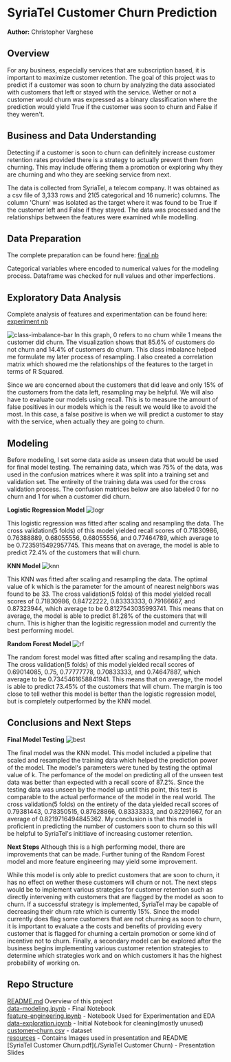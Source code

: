 # SyriaTel Customer Churn Prediction
**Author:** Christopher Varghese

## Overview
For any business, especially services that are subscription based, it is important to maximize customer retention. The goal of this project was to predict if a customer was soon to churn by analyzing the data associated with customers that left or stayed with the service. Wether or not a customer would churn was expressed as a binary classification where the prediction would yield True if the customer was soon to churn and False if they weren't.

## Business and Data Understanding
Detecting if a customer is soon to churn can definitely increase customer retention rates provided there is a strategy to actually prevent them from churning. This may include offering them a promotion or exploring why they are churning and who they are seeking service from next.

The data is collected from SyriaTel, a telecom company. It was obtained as a csv file of 3,333 rows and 21(5 categorical and 16 numeric) columns. The column 'Churn' was isolated as the target where it was found to be True if the customer left and False if they stayed. The data was processed and the relationships between the features were examined while modelling.

## Data Preparation
The complete preparation can be found here: [final nb](./data-modeling.ipynb)

Categorical variables where encoded to numerical values for the modeling process. Dataframe was checked for null values and other imperfections.

## Exploratory Data Analysis
Complete analysis of features and experimentation can be found here: [experiment nb](./feature-engineering.ipynb)

![class-imbalance-bar](resources/class-imbalance.PNG)
In this graph, 0 refers to no churn while 1 means the customer did churn. The visualization shows that 85.6% of customers do not churn and 14.4% of customers do churn. This class imbalance helped me formulate my later process of resampling. I also created a correlation matrix which showed me the relationships of the features to the target in terms of R Squared.

Since we are concerned about the customers that did leave and only 15% of the customers from the data left, resampling may be helpful. We will also have to evaluate our models using recall. This is to measure the amount of false positives in our models which is the result we would like to avoid the most. In this case, a false positive is when we will predict a customer to stay with the service, when actually they are going to churn.

## Modeling
Before modeling, I set some data aside as unseen data that would be used for final model testing. The remaining data, which was 75% of the data, was used in the confusion matrices where it was split into a training set and validation set. The entireity of the training data was used for the cross validation process. The confusion matrices below are also labeled 0 for no churn and 1 for when a customer did churn.

**Logistic Regression Model**
![logr](resources/best-logr.PNG)

This logistic regression was fitted after scaling and resampling the data. The cross validation(5 folds) of this model yielded recall scores of 0.71830986, 0.76388889, 0.68055556, 0.68055556, and 0.77464789, which average to be 0.7235915492957745. This means that on average, the model is able to predict 72.4% of the customers that will churn.


**KNN Model**
![knn](resources/best-knn.PNG)

This KNN was fitted after scaling and resampling the data. The optimal value of k which is the parameter for the amount of nearest neighbors was found to be 33. The cross validation(5 folds) of this model yielded recall scores of 0.71830986, 0.84722222, 0.83333333, 0.79166667, and 0.87323944, which average to be 0.8127543035993741. This means that on average, the model is able to predict 81.28% of the customers that will churn. This is higher than the logisitic regressiion model and currently the best performing model.

**Random Forest Model**
![rf](resources/best-rf.PNG)

The random forest model was fitted after scaling and resampling the data. The cross validation(5 folds) of this model yielded recall scores of 0.69014085, 0.75, 0.77777778, 0.70833333, and 0.74647887, which average to be 0.7345461658841941. This means that on average, the model is able to predict 73.45% of the customers that will churn. The margin is too close to tell wether this model is better than the logistic regression model, but is completely outperformed by the KNN model.

## Conclusions and Next Steps
**Final Model Testing**
![best](resources/best-model.PNG)

The final model was the KNN model. This model included a pipeline that scaled and resampled the training data which helped the prediction power of the model. The model's parameters were tuned by testing the optimal value of k. The perfomance of the model on predicting all of the unseen test data was better than expected with a recall score of 87.2%. Since the testing data was unseen by the model up until this point, this test is comparable to the actual performance of the model in the real world. The cross validation(5 folds) on the entirety of the data yielded recall scores of 0.79381443, 0.78350515, 0.87628866, 0.83333333, and 0.82291667, for an average of 0.8219716494845362. My conclusion is that this model is proficient in predicting the number of customers soon to churn so this will be helpful to SyriaTel's inititiave of increasing customer retention.

**Next Steps**
Although this is a high performing model, there are improvements that can be made. Further tuning of the Random Forest model and more feature engineering may yield some improvement.

While this model is only able to predict customers that are soon to churn, it has no effect on wether these customers will churn or not. The next steps would be to implement various strategies for customer retention such as directly intervening with customers that are flagged by the model as soon to churn. If a successful strategy is implemented, SyriaTel may be capable of decreasing their churn rate which is currently 15%. Since the model currently does flag some customers that are not churning as soon to churn, it is important to evaluate a the costs and benefits of providing every customer that is flagged for churning a certain promotion or some kind of incentive not to churn. Finally, a secondary model can be explored after the business begins implementing various customer retention strategies to determine which strategies work and on which customers it has the highest probability of working on.

## Repo Structure
[README.md](./README.md) Overview of this project  
[data-modeling.ipynb](./data-modeling.ipynb) - Final Notebook  
[feature-engineering.ipynb](./feature-engineering.ipynb) - Notebook Used for Experimentation and EDA  
[data-exploration.ipynb](./data-exploration.ipynb) - Initial Notebook for cleaning(mostly unused)  
[customer-churn.csv](./customer-churn.csv) - dataset  
[resources](./resources) - Contains Images used in presentation and README  
[SyriaTel Customer Churn.pdf](./SyriaTel Customer Churn) - Presentation Slides
